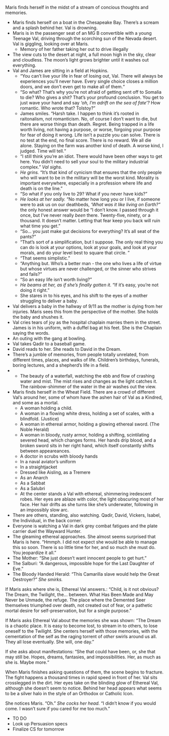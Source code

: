 Maris finds herself in the midst of a stream of concious thoughts and memories.

- Maris finds herself on a boat in the Chesapeake Bay. There’s a scream and a splash behind her. Val is drowning. 
- Maris is in the passenger seat of an MG B convertible with a young Teenage Val, driving through the scorching sun of the Nevada desert. Val is giggling, looking over at Maris. 
	- Memory of her father taking her out to drive illegally
- The view cuts to the desert at night, a full moon high in the sky, clear and cloudless. The moon’s light grows brighter until it washes out everything.
- Val and James are sitting in a field at Hopkins.
	- “You can’t live your life in fear of losing out, Val. There will always be experiences you’ll never have. Every single choice closes a million doors, and we don’t even get to make all of them.“
	- “So what? That’s why you’re not afraid of getting sent off to Somalia to die? Who gives a shit? That’s your profound conclusion. You get to just wave your hand and say *‘oh, I’m adrift on the sea of fate’?* How romantic. Who wrote that? Tolstoy?”
	- James smiles. “Harsh take. I happen to think it’s rooted in raitonalism, not romanticism. No, of course I don’t want to die, but there are worse things than death. Regret. Being trapped in a life worth living, not having a purpose, or worse, forgoing your purpose for fear of doing it wrong. Life isn’t a puzzle you can solve. There is no test at the end, no final score. There is no reward. We all die alone. Staying on the farm was another kind of death. A worse kind, I judged. Time will tell.“
	- “I still think you’re an idiot. There would have been other ways to get here. You didn’t need to sell your soul to the military industrial complex.” *Val sighs.*
	- *He grins.* “It’s that kind of cynicism that ensures that the only people who will want to be in the military will be the worst kind. Morality is important everywhere, especially in a profession where life and death is on the line.”
	- “So what if you only live to 29? What if you never have kids?”
	- *He looks at her sadly.* “No matter how long you or I live, if someone were to ask us on our deathbeds, *‘What was it like living on Earth?”* the only honest answer would be “I don’t know. I passed through it once, but I’ve never really *been* there. Twenty-five, ninety, or a thousand. It doesn’t matter. Letting that fear keep you back will ruin what time you get.”
	- “So... you just make gut decisions for everything? It’s all seat of the pants?”
	- “That’s sort of a simplification, but I suppose. The only real thing you can do is look at your options, look at your goals, and look at your morals, and do your level best to square that circle. ”
	- “That seems simplistic.”
	- “Anything but. Who’s a better man - the one who lives a life of virtue but whose virtues are never challenged, or the sinner who strives and fails?”
	- “So an easy life isn’t worth living?”
	- *He beams at her, as if she’s finally gotten it.* “If it’s easy, you’re not doing it right.”
	- She stares in to his eyes, and his shift to the eyes of a mother struggling to deliver a baby.
- Val delivers a baby in the hallway of 9/11 as the mother is dying from her injuries. Maris sees this from the perspective of the mother. She holds the baby and shushes it. 
- Val cries tears of joy as the hospital chaplain marries them in the street. James is in his uniform, with a duffel bag at his feet. She is the Chaplain saying the words.
- An outing with the gang at bowling.
- Val takes Qadir to a baseball game.
- David reads to her. She reads to David in the Dream.
- There’s a jumble of memories, from people totally unrelated, from different times, places, and walks of life. Children’s birthdays, funerals, boring lectures, and a shepherd’s life in a field. 
- - The beauty of a waterfall, watching the ebb and flow of crashing water and mist. The mist rises and changes as the light catches it. The rainbow-shimmer of the water in the air washes out the view.
- Maris finds herself in the Wheat Field. There are a crowd of different Val’s around her, some of whom have the ashen hair of Val as a Kindred, and some as a mortal. 
	-  A woman holding a child.
	- A woman in a flowing white dress, holding a set of scales, with a blindfold. (Justice)
	- A woman in ethereal armor, holding a glowing ethereal sword. (The Noble Herald)
	- A woman in bloody, rusty armor, holding a shifting, scintilating severed head, which changes forms. Her hands drip blood, and a broken sword sits in her right hand, which itself constantly shifts between appeareances.
	- A doctor in scrubs with bloody hands
	- In a naval aviator’s uniform
	- In a straightjacket
	- Dressed like Aisling, as a Tremere
	- As an Anarch
	- As a Sabbat
	- As a Salubri
	- At the center stands a Val with ethereal, shimmering iredescent robes. Her eyes are ablaze with color, the light obscuring most of her face. Her hair drifts as she turns like she’s underwater, following in an impossibly slow arc.
- There are others, standing, also watching. Qadir, David, Vickers, Isabel, the Individual, in the back corner.
- Everyone is watching a Val in dark grey combat fatigues and the plate carrier duel the Wayward Hunter.
- The gleaming ethereal approaches. She almost seems surprised that Maris is here. “Hmmph. I did not expect she would be able to manage this so soon. There is so little time for her, and so much she must do. You jeopardize it all.”
- The Mother: “She just doesn’t want innocent people to get hurt.”
- The Salburi: “A dangerous, impossible hope for the Last Daughter of Eve.”
- The Bloody Handed Herald: “This Camarilla slave would help the Great Destroyer?” *She smirks.*

If Maris asks where she is, Ethereal Val answers.: “Child, is it not obvious? The Dream, the Twilight, the… between. What Has Been Made and May Never be Unmade, the refuge. The place where the Demented Seer themselves triumphed over death, not created out of fear, or a pathetic mortal desire for self-preservation, but for a single purpose.”

If Maris asks Ethereal Val about the memories she was shown: “The Dream is a chaotic place. It is easy to become lost, to stream in to others, to lose oneself to the Twilight. She centers herself with those memories, with the cementation of the self as the raging torrent of *other* swirls around us all. They all lose eventually. She will, one day.”

If she asks about manifestations: “She that could have been, or, she that may still be. Hopes, dreams, fantasies, and impossibilities. Her, as much as she is. Maybe more.“

When Maris finishes asking questions of them, the scene begins to fracture. The fight happens a thousand times in rapid speed in front of her. Val sits crosslegged in the dirt. Her eyes take on the blinding glow of Ethereal Val, although she doesn’t seem to notice. Behind her head appears what seems to be a silver halo in the style of an Orthodox or Catholic Icon.

She notices Maris. “Oh.” *She cocks her head.* “I didn’t know if you would come. I wasn’t sure if you cared for me too much.”

- TO DO
- Look up Persuasion specs
- Finalize CS for tomorrow